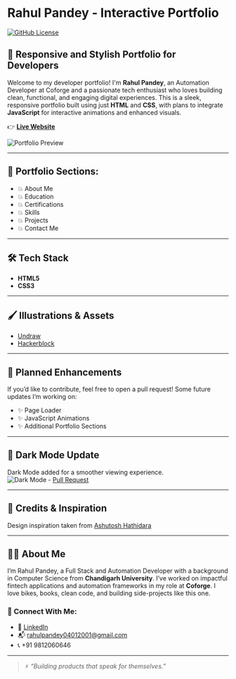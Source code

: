 # Rahul Pandey - Interactive Portfolio

[![GitHub License](https://img.shields.io/github/license/rahulpandey01/Interactive-Portfolio?color=green)](https://github.com/rahulpandey01/Interactive-Portfolio/blob/main/LICENSE)

## 🚀 Responsive and Stylish Portfolio for Developers

Welcome to my developer portfolio! I'm **Rahul Pandey**, an Automation Developer at Coforge and a passionate tech enthusiast who loves building clean, functional, and engaging digital experiences. This is a sleek, responsive portfolio built using just **HTML** and **CSS**, with plans to integrate **JavaScript** for interactive animations and enhanced visuals.

👉 **[Live Website](https://rahulpandey01.github.io/Interactive-Portfolio/)**

![Portfolio Preview](https://user-images.githubusercontent.com/53833570/87217363-f9e6ff00-c365-11ea-9e1a-4d017964f2b4.gif)

---

## 📌 Portfolio Sections:

- 💥 About Me  
- 💥 Education  
- 💥 Certifications  
- 💥 Skills  
- 💥 Projects  
- 💥 Contact Me  

---

## 🛠️ Tech Stack

- **HTML5**
- **CSS3**

---

## 🖌️ Illustrations & Assets

- [Undraw](https://undraw.co/)
- [Hackerblock](https://hack.codingblocks.com/)

---

## 🔮 Planned Enhancements

If you’d like to contribute, feel free to open a pull request! Some future updates I’m working on:

- ✨ Page Loader  
- ✨ JavaScript Animations  
- ✨ Additional Portfolio Sections  

---

## 🌙 Dark Mode Update

Dark Mode added for a smoother viewing experience.  
![Dark Mode](https://github.com/AjitVerma15/Interactive-Portfolio/blob/master/Image/dark-mode-update.gif) - [Pull Request](https://github.com/AjitVerma15/Interactive-Portfolio/pull/18)

---

## 🙏 Credits & Inspiration

Design inspiration taken from [Ashutosh Hathidara](https://github.com/ashutosh1919/masterPortfolio)

---

## 👨‍💻 About Me

I’m Rahul Pandey, a Full Stack and Automation Developer with a background in Computer Science from **Chandigarh University**. I’ve worked on impactful fintech applications and automation frameworks in my role at **Coforge**. I love bikes, books, clean code, and building side-projects like this one.

### 🔗 Connect With Me:

- 🔗 [LinkedIn](https://www.linkedin.com/in/rahul-pandey-362073190/)
- 📬 rahulpandey04012001@gmail.com
- 📞 +91 9812060646

---

> ⚡ _“Building products that speak for themselves.”_
